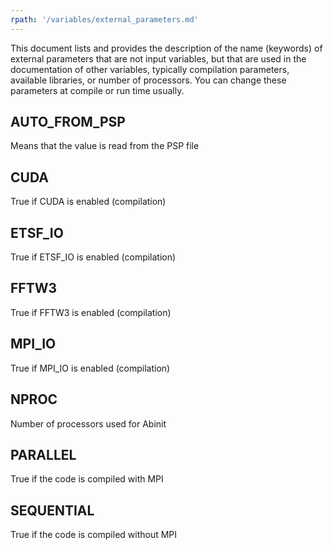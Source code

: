 ```yaml
---
rpath: '/variables/external_parameters.md'
---
```

<!--
This file is automatically generated by mksite.py. All changes will be lost.
Change the input yaml files or the python code
-->
This document lists and provides the description of the name (keywords) of external parameters
that are not input variables, but that are used in the documentation of other variables,
typically compilation parameters, available libraries, or number of processors.
You can change these parameters at compile or run time usually.

## AUTO_FROM_PSP  
Means that the value is read from the PSP file  

## CUDA  
True if CUDA is enabled (compilation)  

## ETSF_IO  
True if ETSF_IO is enabled (compilation)  

## FFTW3  
True if FFTW3 is enabled (compilation)  

## MPI_IO  
True if MPI_IO is enabled (compilation)  

## NPROC  
Number of processors used for Abinit  

## PARALLEL  
True if the code is compiled with MPI  

## SEQUENTIAL  
True if the code is compiled without MPI  

